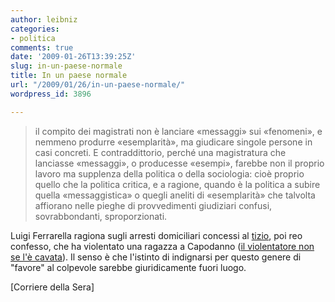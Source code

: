 ```yaml
---
author: leibniz
categories:
- politica
comments: true
date: '2009-01-26T13:39:25Z'
slug: in-un-paese-normale
title: In un paese normale
url: "/2009/01/26/in-un-paese-normale/"
wordpress_id: 3896

---
```

> il compito dei magistrati non è lanciare «messaggi» sui «fenomeni», e nemmeno produrre «esemplarità», ma giudicare singole persone in casi concreti. E contraddittorio, perché una magistratura che lanciasse «messaggi», o producesse «esempi», farebbe non il proprio lavoro ma supplenza della politica o della sociologia: cioè proprio quello che la politica critica, e a ragione, quando è la politica a subire quella «messaggistica» o quegli aneliti di «esemplarità» che talvolta affiorano nelle pieghe di provvedimenti giudiziari confusi, sovrabbondanti, sproporzionati.


Luigi Ferrarella ragiona sugli arresti domiciliari concessi al [tizio](http://www.corriere.it/cronache/09_gennaio_23/fermato_stupro_capodanno_3bfc7920-e942-11dd-8250-00144f02aabc.shtml?fr=correlati), poi reo confesso, che ha violentato una ragazza a Capodanno ([il violentatore non se l'è cavata](http://www.corriere.it/cronache/09_gennaio_26/violenza_domiciliari_polemiche_luigi_ferrarella_3d01682a-eb9b-11dd-92cf-00144f02aabc.shtml)). Il senso è che l'istinto di indignarsi per questo genere di "favore" al colpevole sarebbe giuridicamente fuori luogo.

[Corriere della Sera]
